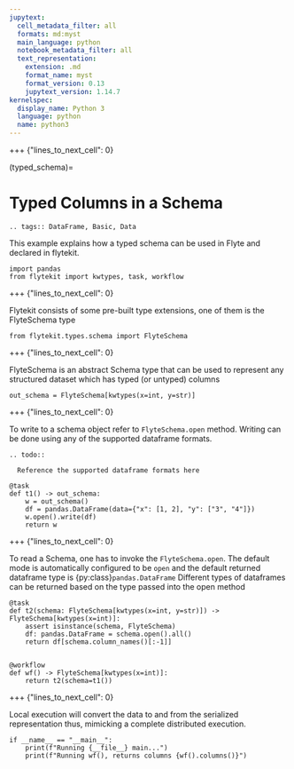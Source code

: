 ```yaml
---
jupytext:
  cell_metadata_filter: all
  formats: md:myst
  main_language: python
  notebook_metadata_filter: all
  text_representation:
    extension: .md
    format_name: myst
    format_version: 0.13
    jupytext_version: 1.14.7
kernelspec:
  display_name: Python 3
  language: python
  name: python3
---
```


+++ {"lines_to_next_cell": 0}

(typed_schema)=

# Typed Columns in a Schema

```{eval-rst}
.. tags:: DataFrame, Basic, Data
```

This example explains how a typed schema can be used in Flyte and declared in flytekit.

```{code-cell}
import pandas
from flytekit import kwtypes, task, workflow
```

+++ {"lines_to_next_cell": 0}

Flytekit consists of some pre-built type extensions, one of them is the FlyteSchema type

```{code-cell}
from flytekit.types.schema import FlyteSchema
```

+++ {"lines_to_next_cell": 0}

FlyteSchema is an abstract Schema type that can be used to represent any structured dataset which has typed
(or untyped) columns

```{code-cell}
out_schema = FlyteSchema[kwtypes(x=int, y=str)]
```

+++ {"lines_to_next_cell": 0}

To write to a schema object refer to `FlyteSchema.open` method. Writing can be done
using any of the supported dataframe formats.

```{eval-rst}
.. todo::

  Reference the supported dataframe formats here
```

```{code-cell}
@task
def t1() -> out_schema:
    w = out_schema()
    df = pandas.DataFrame(data={"x": [1, 2], "y": ["3", "4"]})
    w.open().write(df)
    return w
```

+++ {"lines_to_next_cell": 0}

To read a Schema, one has to invoke the `FlyteSchema.open`. The default mode
is automatically configured to be `open` and the default returned dataframe type is {py:class}`pandas.DataFrame`
Different types of dataframes can be returned based on the type passed into the open method

```{code-cell}
@task
def t2(schema: FlyteSchema[kwtypes(x=int, y=str)]) -> FlyteSchema[kwtypes(x=int)]:
    assert isinstance(schema, FlyteSchema)
    df: pandas.DataFrame = schema.open().all()
    return df[schema.column_names()[:-1]]


@workflow
def wf() -> FlyteSchema[kwtypes(x=int)]:
    return t2(schema=t1())
```

+++ {"lines_to_next_cell": 0}

Local execution will convert the data to and from the serialized representation thus, mimicking a complete distributed
execution.

```{code-cell}
if __name__ == "__main__":
    print(f"Running {__file__} main...")
    print(f"Running wf(), returns columns {wf().columns()}")
```
